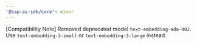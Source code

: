 ```yaml
---
'@sap-ai-sdk/core': minor
---
```


[Compatibility Note] Removed deprecated model `text-embedding-ada-002`.
Use `text-embedding-3-small` or `text-embedding-3-large` instead.
